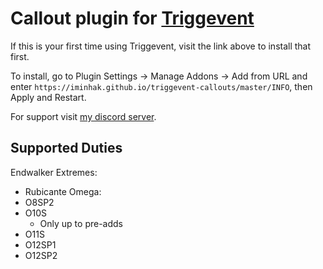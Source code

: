 # Callout plugin for [Triggevent](https://github.com/xpdota/event-trigger/)

If this is your first time using Triggevent, visit the link above to install that first.

To install, go to Plugin Settings -> Manage Addons -> Add from URL and enter `https://iminhak.github.io/triggevent-callouts/master/INFO`, then Apply and Restart.

For support visit [my discord server](https://discord.gg/nVdhQyk8Uz).

## Supported Duties
Endwalker Extremes:
- Rubicante
Omega:
- O8SP2
- O10S
    - Only up to pre-adds
- O11S
- O12SP1
- O12SP2